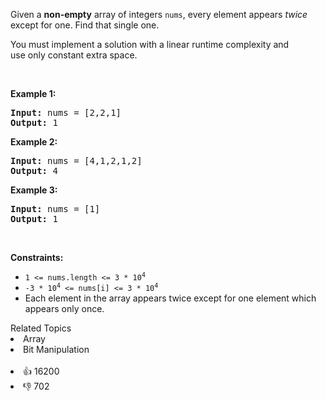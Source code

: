 <p>Given a <strong>non-empty</strong>&nbsp;array of integers <code>nums</code>, every element appears <em>twice</em> except for one. Find that single one.</p>

<p>You must&nbsp;implement a solution with a linear runtime complexity and use&nbsp;only constant&nbsp;extra space.</p>

<p>&nbsp;</p> 
<p><strong class="example">Example 1:</strong></p> 
<pre><strong>Input:</strong> nums = [2,2,1]
<strong>Output:</strong> 1
</pre>
<p><strong class="example">Example 2:</strong></p> 
<pre><strong>Input:</strong> nums = [4,1,2,1,2]
<strong>Output:</strong> 4
</pre>
<p><strong class="example">Example 3:</strong></p> 
<pre><strong>Input:</strong> nums = [1]
<strong>Output:</strong> 1
</pre> 
<p>&nbsp;</p> 
<p><strong>Constraints:</strong></p>

<ul> 
 <li><code>1 &lt;= nums.length &lt;= 3 * 10<sup>4</sup></code></li> 
 <li><code>-3 * 10<sup>4</sup> &lt;= nums[i] &lt;= 3 * 10<sup>4</sup></code></li> 
 <li>Each element in the array appears twice except for one element which appears only once.</li> 
</ul>

<div><div>Related Topics</div><div><li>Array</li><li>Bit Manipulation</li></div></div><br><div><li>👍 16200</li><li>👎 702</li></div>